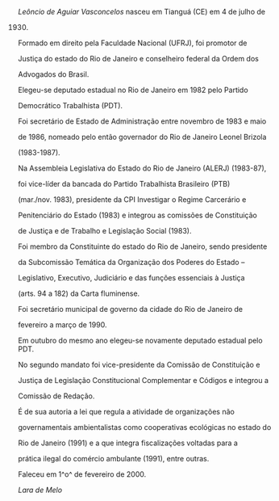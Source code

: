

*Leôncio de Aguiar Vasconcelos* nasceu em Tianguá (CE) em 4 de julho de

1930.



Formado em direito pela Faculdade Nacional (UFRJ), foi promotor de

Justiça do estado do Rio de Janeiro e conselheiro federal da Ordem dos

Advogados do Brasil.



Elegeu-se deputado estadual no Rio de Janeiro em 1982 pelo Partido

Democrático Trabalhista (PDT).



Foi secretário de Estado de Administração entre novembro de 1983 e maio

de 1986, nomeado pelo então governador do Rio de Janeiro Leonel Brizola

(1983-1987).



Na Assembleia Legislativa do Estado do Rio de Janeiro (ALERJ) (1983-87),

foi vice-líder da bancada do Partido Trabalhista Brasileiro (PTB)

(mar./nov. 1983), presidente da CPI Investigar o Regime Carcerário e

Penitenciário do Estado (1983) e integrou as comissões de Constituição

de Justiça e de Trabalho e Legislação Social (1983).



Foi membro da Constituinte do estado do Rio de Janeiro, sendo presidente

da Subcomissão Temática da Organização dos Poderes do Estado –

Legislativo, Executivo, Judiciário e das funções essenciais à Justiça

(arts. 94 a 182) da Carta fluminense.



Foi secretário municipal de governo da cidade do Rio de Janeiro de

fevereiro a março de 1990.



Em outubro do mesmo ano elegeu-se novamente deputado estadual pelo PDT.



No segundo mandato foi vice-presidente da Comissão de Constituição e

Justiça de Legislação Constitucional Complementar e Códigos e integrou a

Comissão de Redação.



É de sua autoria a lei que regula a atividade de organizações não

governamentais ambientalistas como cooperativas ecológicas no estado do

Rio de Janeiro (1991) e a que integra fiscalizações voltadas para a

prática ilegal do comércio ambulante (1991), entre outras.



Faleceu em 1^o^ de fevereiro de 2000.



*Lara de Melo*



